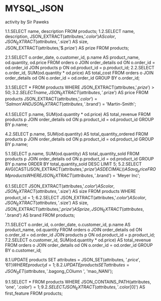 # MYSQL_JSON
activity by Sir Paweks

1.1.SELECT name, description FROM products;
1.2.SELECT  name, description, 
            JSON_EXTRACT(attributes,'$.color') AS color,
            JSON_EXTRACT(attributes,'$.size') AS size,
            JSON_EXTRACT(attributes,'$.prize') AS prize
    FROM products;

2.1.SELECT o.order_date, o.customer_id, p.name AS product_name,
           od.quantity, od.price
    FROM orders o
    JOIN order_details od ON o.order_id = od.order_id
    JOIN products p ON od.product_id = p.product_id;
2.2.SELECT o.order_id, SUM(od.quantity * od.price) AS total_cost
    FROM orders o
    JOIN order_details od ON o.order_id = od.order_id
    GROUP BY o.order_id;

3.1.SELECT * FROM products WHERE JSON_EXTRACT(attributes,'$.prize') > 50;
3.2.SELECT name, JSON_EXTRACT(attributes,'$.prize') AS price
    FROM products
    JSON_EXTRACT(attributes,'$.color') = 'Salmon'
    AND JSON_EXTRACT(attributes,'$.brand') = 'Martin-Smith';

4.1.SELECT p.name, SUM(od.quantity * od.price) AS total_revenue
    FROM products p
    JOIN order_details od ON p.product_id = od.product_id
    GROUP BY p.name;

4.2.SELECT p.name, SUM(od.quantity) AS total_quantity_ordered
    FROM products p
    JOIN order_details od ON p.product_id = od.product_id
    GROUP BY p.name;

5.1.SELECT p.name, SUM(od.quantity) AS total_quantity_sold
    FROM products p
    JOIN order_details od ON p.product_id = od.product_id
    GROUP BY p.name
    ORDER BY total_quantity_sold DESC
    LIMIT 5;
5.2.SELECT AVG(CAST(JSON_EXTRACT(attributes,'$.prize') AS DECIMAL)) AS avg_price
    FROM products
    WHERE JSON_EXTRACT(attributes,'$.brand') = 'Meyer Inc';

6.1.SELECT JSON_EXTRACT(attributes,'$.color') AS color,
            JSON_EXTRACT(attributes,'$.size') AS size
    FROM products
    WHERE product_id = 1;
6.2.SELECT JSON_EXTRACT(attributes,'$.color') AS color,
            JSON_EXTRACT(attributes,'$.size') AS size,
            JSON_EXTRACT(attributes,'$.prize') AS prize,
            JSON_EXTRACT(attributes,'$.brand') AS brand
    FROM products;

7.1.SELECT o.order_id, o.order_date, o.customer_id, p.name AS product_name,
       od.quantity
    FROM orders o
    JOIN order_details od ON o.order_id = od.order_id
    JOIN products p ON od.product_id = p.product_id;
7.2.SELECT o.customer_id, SUM(od.quantity * od.price) AS total_revenue
    FROM orders o
    JOIN order_details od ON o.order_id = od.order_id
    GROUP BY o.customer_id;

8.1.UPDATE products
    SET attributes = JSON_SET(attributes, '$.price', '61')
    WHERE product_id = 1;
8.2.UPDATE products
    SET attributes = JSON_SET(attributes, '$.bagong_COlumn ', 'mao_NANI');

9.1.SELECT *
    FROM products
    WHERE JSON_CONTAINS_PATH(attributes, 'one', '$.color') = 1;
9.2. SELECT JSON_EXTRACT(attributes, '$.color[0]') AS first_feature
      FROM products;
